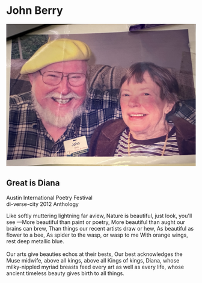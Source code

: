 # John Berry

![johnberry](images/poets/johnbarry.jpg)

## Great is Diana<br>

Austin International Poetry Festival<br>
di-verse-city 2012 Anthology<br>

Like softly muttering lightning far aview, Nature is beautiful, just look, you'll see —More beautiful than paint or poetry, More beautiful than aught our brains can brew, Than things our recent artists draw or hew, As beautiful as flower to a bee, As spider to the wasp, or wasp to me With orange wings, rest deep metallic blue.<br>
<br>
Our arts give beauties echos at their bests, Our best acknowledges the Muse midwife, above all kings, above all Kings of kings, Diana, whose milky-nippled myriad breasts feed every art as well as every life, whose ancient timeless beauty gives birth to all things.